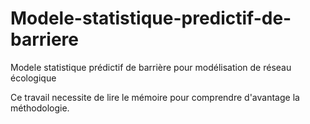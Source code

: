 # Modele-statistique-predictif-de-barriere
Modele statistique prédictif de barrière pour modélisation de réseau écologique 

Ce travail necessite de lire le mémoire pour comprendre d'avantage la méthodologie. 
